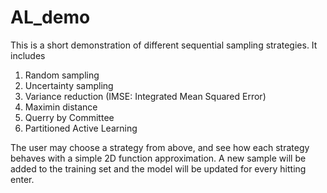 # AL_demo

This is a short demonstration of different sequential sampling strategies. It includes
1. Random sampling
2. Uncertainty sampling
3. Variance reduction (IMSE: Integrated Mean Squared Error)
4. Maximin distance
5. Querry by Committee
6. Partitioned Active Learning

The user may choose a strategy from above, and see how each strategy behaves with a simple 2D function approximation.
A new sample will be added to the training set and the model will be updated for every hitting enter.
